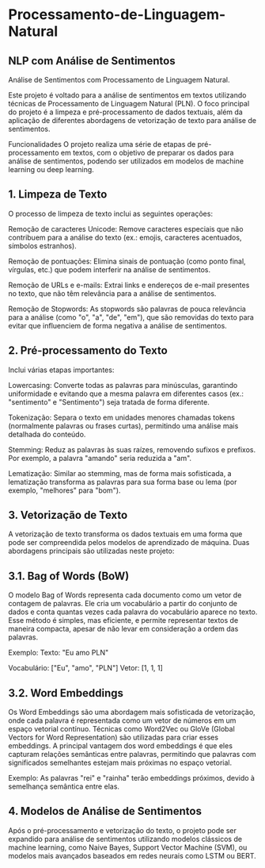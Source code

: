 # Processamento-de-Linguagem-Natural
## NLP com Análise de Sentimentos


Análise de Sentimentos com Processamento de Linguagem Natural.

Este projeto é voltado para a análise de sentimentos em textos utilizando técnicas de Processamento de Linguagem Natural (PLN). O foco principal do projeto é a limpeza e pré-processamento de dados textuais, além da aplicação de diferentes abordagens de vetorização de texto para análise de sentimentos.

Funcionalidades
O projeto realiza uma série de etapas de pré-processamento em textos, com o objetivo de preparar os dados para análise de sentimentos, podendo ser utilizados em modelos de machine learning ou deep learning.

## 1. Limpeza de Texto
O processo de limpeza de texto inclui as seguintes operações:

Remoção de caracteres Unicode: Remove caracteres especiais que não contribuem para a análise do texto (ex.: emojis, caracteres acentuados, símbolos estranhos).

Remoção de pontuações: Elimina sinais de pontuação (como ponto final, vírgulas, etc.) que podem interferir na análise de sentimentos.

Remoção de URLs e e-mails: Extrai links e endereços de e-mail presentes no texto, que não têm relevância para a análise de sentimentos.

Remoção de Stopwords: As stopwords são palavras de pouca relevância para a análise (como "o", "a", "de", "em"), que são removidas do texto para evitar que influenciem de forma negativa a análise de sentimentos.

## 2. Pré-processamento do Texto
Inclui várias etapas importantes:

Lowercasing: Converte todas as palavras para minúsculas, garantindo uniformidade e evitando que a mesma palavra em diferentes casos (ex.: "sentimento" e "Sentimento") seja tratada de forma diferente.

Tokenização: Separa o texto em unidades menores chamadas tokens (normalmente palavras ou frases curtas), permitindo uma análise mais detalhada do conteúdo.

Stemming: Reduz as palavras às suas raízes, removendo sufixos e prefixos. Por exemplo, a palavra "amando" seria reduzida a "am".

Lematização: Similar ao stemming, mas de forma mais sofisticada, a lematização transforma as palavras para sua forma base ou lema (por exemplo, "melhores" para "bom").

## 3. Vetorização de Texto

A vetorização de texto transforma os dados textuais em uma forma que pode ser compreendida pelos modelos de aprendizado de máquina. Duas abordagens principais são utilizadas neste projeto:

## 3.1. Bag of Words (BoW)
O modelo Bag of Words representa cada documento como um vetor de contagem de palavras. Ele cria um vocabulário a partir do conjunto de dados e conta quantas vezes cada palavra do vocabulário aparece no texto. Esse método é simples, mas eficiente, e permite representar textos de maneira compacta, apesar de não levar em consideração a ordem das palavras.

Exemplo: Texto: "Eu amo PLN"

Vocabulário: ["Eu", "amo", "PLN"]
Vetor: [1, 1, 1]
## 3.2. Word Embeddings
Os Word Embeddings são uma abordagem mais sofisticada de vetorização, onde cada palavra é representada como um vetor de números em um espaço vetorial contínuo. Técnicas como Word2Vec ou GloVe (Global Vectors for Word Representation) são utilizadas para criar esses embeddings. A principal vantagem dos word embeddings é que eles capturam relações semânticas entre palavras, permitindo que palavras com significados semelhantes estejam mais próximas no espaço vetorial.

Exemplo: As palavras "rei" e "rainha" terão embeddings próximos, devido à semelhança semântica entre elas.

## 4. Modelos de Análise de Sentimentos

Após o pré-processamento e vetorização do texto, o projeto pode ser expandido para análise de sentimentos utilizando modelos clássicos de machine learning, como Naive Bayes, Support Vector Machine (SVM), ou modelos mais avançados baseados em redes neurais como LSTM ou BERT.
